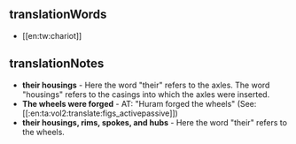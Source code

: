 ## translationWords

* [[en:tw:chariot]]

## translationNotes

* **their housings** - Here the word "their" refers to the axles. The word "housings" refers to the casings into which the axles were inserted.
* **The wheels were forged** - AT: "Huram forged the wheels" (See: [[:en:ta:vol2:translate:figs_activepassive]])
* **their housings, rims, spokes, and hubs** - Here the word "their" refers to the wheels.

